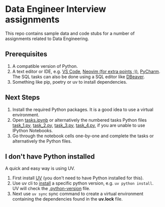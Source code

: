 # Data Engineer Interview assignments

This repo contains sample data and code stubs for a number of assignments related to Data Engineering.

## Prerequisites

1. A compatible version of Python.
2. A text editor or IDE, e.g. [VS Code](https://code.visualstudio.com/), [Neovim (for extra points ;))](https://neovim.io/), [PyCharm](https://www.jetbrains.com/pycharm/). The SQL tasks can also be done using a SQL editor like [DBeaver](https://dbeaver.io/).
3. Something like pip, poetry or uv to install dependencies.

## Next Steps

1. Install the required Python packages. It is a good idea to use a virtual environment.
2. Open [tasks.ipynb](tasks.ipynb) or alternatively the numbered tasks Python files [task_1.py](task_1.py), [task_2.py](task_2.py), [task_3.py](task_3.py), [task_4.py](task_4.py), if you are unable to use IPython Notebooks.
3. Go through the notebook cells one-by-one and complete the tasks or alternatively the Python files.

## I don't have Python installed

A quick and easy way is using UV.

1. First install [UV](https://github.com/astral-sh/uv?tab=readme-ov-file#installation) (you don't need to have Python installed for this).
2. Use uv cli to [install](https://github.com/astral-sh/uv?tab=readme-ov-file#python-management) a specific python version, e.g. `uv python install`. UV will check the [.python-version](.python-version) file.
3. Next use `uv sync` sync command to create a virtual environment containing the dependencies found in the **uv.lock** file.
